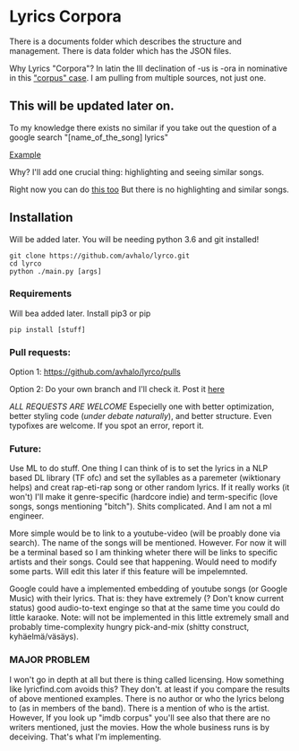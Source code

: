 # Lyrics Corpora

There is a documents folder which describes the structure and management. There is data folder which has the JSON files. 

Why Lyrics "Corpora"? In latin the III declination of -us is -ora in nominative in this ["corpus" case](http://latindictionary.wikidot.com/noun:corpus). I am pulling from multiple sources, not just one.

## This will be updated later on.

To my knowledge there exists no similar if you take out the question of a google search "[name_of_the_song] lyrics"

[Example](https://www.google.com/search?client=firefox-b-d&q=remember+the+name+lyrics)

Why? I'll add one crucial thing: highlighting and seeing similar songs.

Right now you can do [this too](https://www.google.com/search?client=firefox-b-d&q=back+when+mark+walberg+was+lyrics)
But there is no highlighting and similar songs.

## Installation
Will be added later.
You will be needing python 3.6 and git installed!
```
git clone https://github.com/avhalo/lyrco.git
cd lyrco
python ./main.py [args]
```

### Requirements
Will bea added later. Install pip3 or pip
```
pip install [stuff]
```

### Pull requests:

Option 1: https://github.com/avhalo/lyrco/pulls

Option 2: Do your own branch and I'll check it. Post it [here](https://github.com/avhalo/lyrco/issues)

*ALL REQUESTS ARE WELCOME* Especielly one with better optimization, better styling code (_under debate naturally_), and better structure. Even typofixes are welcome. If you spot an error, report it.


### Future:
Use ML to do stuff. One thing I can think of is to set the lyrics in a NLP based DL library (TF ofc) and set the syllables as a paremeter (wiktionary helps) and creat rap-eti-rap song or other random lyrics. If it really works (it won't) I'll make it genre-specific (hardcore indie) and term-specific (love songs, songs mentioning "bitch"). Shits complicated. And I am not a ml engineer.

More simple would be to link to a youtube-video (will be proably done via search). The name of the songs will be mentioned. However. For now it will be a terminal based so I am thinking wheter there will be links to specific artists and their songs. Could see that happening. Would need to modify some parts. Will edit this later if this feature will be impelemnted.

Google could have a implemented embedding of youtube songs (or Google Music) with their lyrics. That is: they have extremely (? Don't know current status) good audio-to-text enginge so that at the same time you could do little karaoke. Note: will not be implemented in this little extremely small and probably time-complexity hungry pick-and-mix (shitty construct, kyhäelmä/väsäys).

### MAJOR PROBLEM

I won't go in depth at all but there is thing called licensing. How something like lyricfind.com avoids this? They don't. at least if you compare the results of above mentioned examples. There is no author or who the lyrics belong to (as in members of the band). There is a mention of who is the artist. However, If you look up "imdb corpus" you'll see also that there are no writers mentioned, just the movies. How the whole business runs is by deceiving. That's what I'm implementing.  